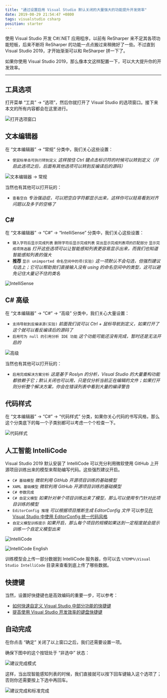 ```yaml
---
title: "通过设置启用 Visual Studio 默认关闭的大量强大的功能提升开发效率"
date: 2019-08-29 21:54:47 +0800
tags: visualstudio csharp
position: starter
---
```


使用 Visual Studio 开发 C#/.NET 应用程序，以前有 ReSharper 来不足其各项功能短板，后来不断将 ReSharper 的功能一点点搬过来稍微好了一些。不过直到 Visual Studio 2019，才开始渐渐可以和 ReSharper 拼一下了。

如果你使用 Visual Studio 2019，那么像本文这样配置一下，可以大大提升你的开发效率。

---

<div id="toc"></div>

## 工具选项

打开菜单 “工具” -> “选项”，然后你就打开了 Visual Studio 的选项窗口。接下来本文的所有内容都会在这里进行。

![打开选项窗口](/static/posts/2019-08-29-20-31-44.png)

## 文本编辑器

在 “文本编辑器” -> “常规” 分类中，我们关心这些设置：

- `使鼠标单击可执行转到定义` *这样按住 Ctrl 键点击标识符的时候可以转到定义（开启此选项之后，后面有其他选项可以转到反编译后的源码）*

![文本编辑器 -> 常规](/static/posts/2019-08-29-20-35-06.png)

当然也有其他可以打开玩的：

- `查看空白` *专治强迫症，可以把空白字符都显示出来，这样你可以轻易看到对齐问题以及多于的空格了*

## C#

在 “文本编辑器” -> “C#” -> “IntelliSense” 分类中，我们关心这些设置：

- `键入字符后显示完成列表` `删除字符后显示完成列表` `突出显示完成列表项的匹配部分` `显示完成项筛选器` *打开这些选项可以让智能感知列表更容易显示出来，而我们也知道智能感知列表的强大*
- **推荐** `显示 unimported 命名空间中的项(实验)` *这一项默认不会勾选，但强烈建议勾选上；它可以帮助我们直接输入没有 using 的命名空间中的类型，这可以避免记住大量记不住的类名*

![IntelliSense](/static/posts/2019-08-29-21-04-52.png)

## C# 高级

在 “文本编辑器” -> “C#” -> “高级” 分类中，我们关心大量设置：

- `支持导航到反编译源(实验)` *前面我们说可以 Ctrl + 鼠标导航到定义，如果打开了这个就可以看反编译后的源码了*
- `启用可为 null 的引用分析 IDE 功能` *这个功能可能还没有完成，暂时还是无法开启的*

![高级](/static/posts/2019-08-29-21-09-20.png)

当然也有其他可以打开玩的：

- `启用完成解决方案分析` *这是基于 Roslyn 的分析，Visual Studio 的大量重构功能都依赖于它；默认关闭也可以用，只是仅分析当前正在编辑的文件；如果打开则分析整个解决方案，你会在错误列表中看到大量的编译警告*

## 代码样式

在 “文本编辑器” -> “C#” -> “代码样式” 分类，如果你关心代码的书写风格，那么这个分类底下的每一个子类别都可以考虑一个个检查一下。

![代码样式](/static/posts/2019-08-29-21-23-37.png)

## 人工智能 IntelliCode

Visual Studio 2019 默认安装了 IntelliCode 可以充分利用微软使用 GitHub 上开源项目训练出来的模型来帮助编写代码。这些强烈建议开启。

- `C# 基础模型` *微软利用 GitHub 开源项目训练的基础模型*
- `XAML 基础模型` *微软利用 GitHub 开源项目训练的基础模型*
- `C# 参数完成`
- `C# 自定义模型` *如果针对单个项目训练出来了模型，那么可以使用专门针对此项目训练的模型*
- `EditorConfig 推理` *可以根据项目推断生成 EditorConfig 文件* 可以参见[在 Visual Studio 中使用 EditorConfig 统一代码风格](/post/editor-config-for-visual-studio)
- `自定义模型训练提示` *如果开启，那么每个项目的规模如果达到一定程度就会提示训练一个自定义模型出来*

![IntelliCode](/static/posts/2019-08-29-21-26-01.png)

![IntelliCode English](https://docs.microsoft.com/en-us/visualstudio/intellicode/media/intellicode-options.png)

训练模型会上传一部分数据到 IntelliCode 服务器，你可以去 `%TEMP%\Visual Studio IntelliCode` 目录来查看到底上传了哪些数据。

## 快捷键

当然，设置好快捷键也是高效编码的重要一步，可以参考：

- [如何快速自定义 Visual Studio 中部分功能的快捷键](/post/customizing-keyboard-shortcuts-in-visual-studio)
- [提高使用 Visual Studio 开发效率的键盘快捷键](/post/keyboard-shortcuts-to-improve-the-efficiency-of-visual-studio)

## 自动完成

在你点击 “确定” 关闭了以上窗口之后，我们还需要设置一项。

确保下图中的这个按钮处于 “非选中” 状态：

![建议完成模式](/static/posts/2019-08-29-21-49-58.png)

这样，当出现智能感知列表的时候，我们直接就可以按下回车键输入这个选项了；否则你还需要按上下选中再回车。

![建议完成和标准完成](/static/posts/2019-08-29-21-53-51.png)
